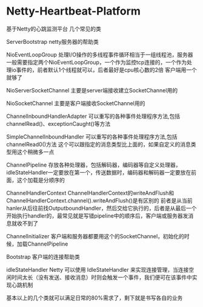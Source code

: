 # Netty-Heartbeat-Platform
基于Netty的心跳监测平台
几个常见的类

ServerBootstrap
netty服务器的帮助类

NioEventLoopGroup
处理I/O操作的多线程事件循环相当于一组线程池，服务器一般需要指定两个NioEventLoopGroup，一个作为监控tcp连接的，一个作为处理io事件的，前者默认1个线程就可以，后者最好是cpu核心数的2倍 客户端用一个就够了

NioServerSocketChannel
主要是server端接收建立SocketChannel用的

NioSocketChannel
主要是客户端接收SocketChannel用的

ChannelInboundHandlerAdapter
可以重写的各种事件处理程序方法,包括channelRead()、exceptionCaught()等方法

SimpleChannelInboundHandler
可以重写的各种事件处理程序方法,包括channelRead0()方法 这个可以跟指定的消息类型比上面的，如果自定义的消息类型用这个稍微多一点

ChannelPipeline
存放各种处理器，包括解码器，编码器等自定义处理器，idleStateHandler一定要放在第一个，传送数据时，编码器和解码器一定要放在前面，这个加载是分顺序的

ChannelHandlerContext
ChannelHandlerContext的writeAndFlush和ChannelHandlerContext.channel().writeAndFlush()是有区别的 前者是从当前hanler从后往前找OutputboundHandler，然后交给它执行的，后者是从最后一个开始执行handler的，最常见就是写错pipeline中的顺序后，客户端或服务器发消息就收不到了

ChannelInitializer
客户端和服务器都要用这个的SocketChannel，初始化的时候，加载ChannelPipeline

Bootstrap
客户端的连接帮助类

idleStateHandler
Netty 可以使用 IdleStateHandler 来实现连接管理，当连接空闲时间太长（没有发送、接收消息）时则会触发一个事件，我们便可在该事件中实现心跳机制

基本以上的几个类就可以满足日常的80%需求了，剩下就是书写各自的业务
